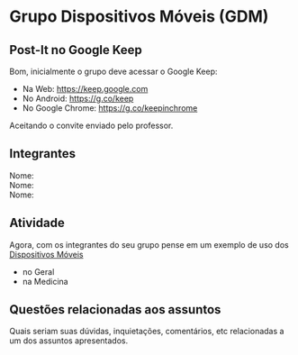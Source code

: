 # Grupo Dispositivos Móveis (GDM)

## Post-It no Google Keep

Bom, inicialmente o grupo deve acessar o Google Keep:

- Na Web: <https://keep.google.com>  
- No Android: <https://g.co/keep>  
- No Google Chrome: <https://g.co/keepinchrome>  

Aceitando o convite enviado pelo professor.  

## Integrantes

Nome:  
Nome:  
Nome:  

## Atividade

Agora, com os integrantes do seu grupo pense em um exemplo de uso dos [Dispositivos Móveis](../Conceitos/DispositivosMoveis.md "Dispositivos Móveis")  

- no Geral  
- na Medicina  

## Questões relacionadas aos assuntos  

Quais seriam suas dúvidas, inquietações, comentários, etc relacionadas a um dos assuntos apresentados.  
